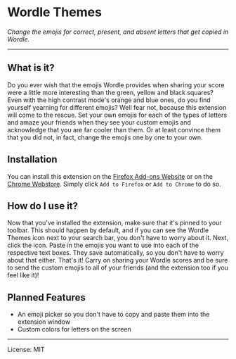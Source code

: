 # Wordle Themes

_Change the emojis for correct, present, and absent letters that get copied in Wordle._

---

## What is it?

Do you ever wish that the emojis Wordle provides when sharing your score were a little more interesting than the green, yellow and black squares?
Even with the high contrast mode's orange and blue ones, do you find yourself yearning for different emojis?
Well fear not, because this extension will come to the rescue.
Set your own emojis for each of the types of letters and amaze your friends when they see your custom emojis and acknowledge that you are far cooler than them.
Or at least convince them that you did not, in fact, change the emojis one by one to your own.

## Installation

You can install this extension on the [Firefox Add-ons Website](https://addons.mozilla.org) or on the [Chrome Webstore](https://chrome.google.com/webstore).
Simply click `Add to Firefox` or `Add to Chrome` to do so.

## How do I use it?

Now that you've installed the extension, make sure that it's pinned to your toolbar. This should happen by default, and if you can see the Wordle Themes icon next to your search bar, you don't have to worry about it.
Next, click the icon. Paste in the emojis you want to use into each of the respective text boxes. They save automatically, so you don't have to worry about that either. That's it! Carry on sharing your Wordle scores and be sure to send the custom emojis to all of your friends (and the extension too if you feel like it)!

## Planned Features

-   An emoji picker so you don't have to copy and paste them into the extension window
-   Custom colors for letters on the screen

---

License: MIT
